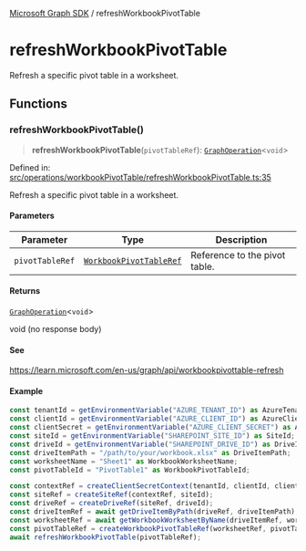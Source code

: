 [Microsoft Graph SDK](README.md) / refreshWorkbookPivotTable

# refreshWorkbookPivotTable

Refresh a specific pivot table in a worksheet.

## Functions

### refreshWorkbookPivotTable()

> **refreshWorkbookPivotTable**(`pivotTableRef`): [`GraphOperation`](GraphOperation.md#graphoperation)\<`void`\>

Defined in: [src/operations/workbookPivotTable/refreshWorkbookPivotTable.ts:35](https://github.com/Future-Secure-AI/microsoft-graph/blob/main/src/operations/workbookPivotTable/refreshWorkbookPivotTable.ts#L35)

Refresh a specific pivot table in a worksheet.

#### Parameters

| Parameter | Type | Description |
| ------ | ------ | ------ |
| `pivotTableRef` | [`WorkbookPivotTableRef`](WorkbookPivotTable-1.md#workbookpivottableref) | Reference to the pivot table. |

#### Returns

[`GraphOperation`](GraphOperation.md#graphoperation)\<`void`\>

void (no response body)

#### See

https://learn.microsoft.com/en-us/graph/api/workbookpivottable-refresh

#### Example

```ts
const tenantId = getEnvironmentVariable("AZURE_TENANT_ID") as AzureTenantId;
const clientId = getEnvironmentVariable("AZURE_CLIENT_ID") as AzureClientId;
const clientSecret = getEnvironmentVariable("AZURE_CLIENT_SECRET") as AzureClientSecret;
const siteId = getEnvironmentVariable("SHAREPOINT_SITE_ID") as SiteId;
const driveId = getEnvironmentVariable("SHAREPOINT_DRIVE_ID") as DriveId;
const driveItemPath = "/path/to/your/workbook.xlsx" as DriveItemPath;
const worksheetName = "Sheet1" as WorkbookWorksheetName;
const pivotTableId = "PivotTable1" as WorkbookPivotTableId;

const contextRef = createClientSecretContext(tenantId, clientId, clientSecret);
const siteRef = createSiteRef(contextRef, siteId);
const driveRef = createDriveRef(siteRef, driveId);
const driveItemRef = await getDriveItemByPath(driveRef, driveItemPath);
const worksheetRef = await getWorkbookWorksheetByName(driveItemRef, worksheetName);
const pivotTableRef = createWorkbookPivotTableRef(worksheetRef, pivotTableId);
await refreshWorkbookPivotTable(pivotTableRef);
```

